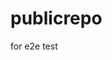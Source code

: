# publicrepo
for e2e test







































































































































































































































































































































































































































































































































































































































































































































































































































































































































































































































































































































































































































































































































































































































































































































































































































































































































































































































































































































































































































































































































































































































































































































































































































































































































































































































































































































































































































































































































































































































































